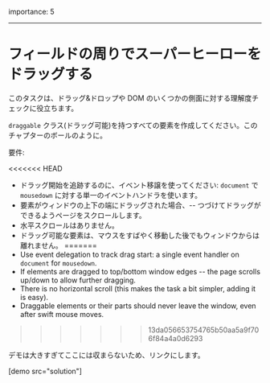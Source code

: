importance: 5

---

# フィールドの周りでスーパーヒーローをドラッグする

このタスクは、ドラッグ&ドロップや DOM のいくつかの側面に対する理解度チェックに役立ちます。

`draggable` クラス(ドラッグ可能)を持つすべての要素を作成してください。このチャプターのボールのように。

要件:

<<<<<<< HEAD
- ドラッグ開始を追跡するのに、イベント移譲を使ってください: `document` で `mousedown` に対する単一のイベントハンドラを使います。
- 要素がウィンドウの上下の端にドラッグされた場合、-- つづけてドラッグができるようページをスクロールします。
- 水平スクロールはありません。
- ドラッグ可能な要素は、マウスをすばやく移動した後でもウィンドウからは離れません。
=======
- Use event delegation to track drag start: a single event handler on `document` for `mousedown`.
- If elements are dragged to top/bottom window edges -- the page scrolls up/down to allow further dragging.
- There is no horizontal scroll (this makes the task a bit simpler, adding it is easy).
- Draggable elements or their parts should never leave the window, even after swift mouse moves.
>>>>>>> 13da056653754765b50aa5a9f706f84a4a0d6293

デモは大きすぎてここには収まらないため、リンクにします。

[demo src="solution"]
